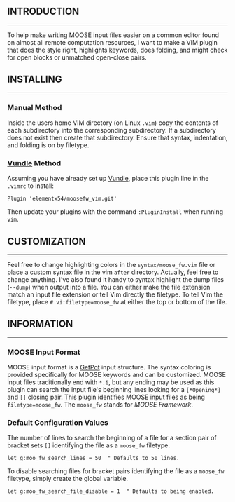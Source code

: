 ## INTRODUCTION
---
To help make writing MOOSE input files easier on a common editor found on
almost all remote computation resources, I want to make a VIM plugin that does
the style right, highlights keywords, does folding, and might check for open
blocks or unmatched open-close pairs.

## INSTALLING
---
### Manual Method
Inside the users home VIM directory (on Linux `.vim`) copy the contents of each
subdirectory into the corresponding subdirectory. If a subdirectory does not
exist then create that subdirectory. Ensure that syntax, indentation, and
folding is on by filetype.

### [Vundle](https://github.com/VundleVim/Vundle.vim) Method
Assuming you have already set up
[Vundle](https://github.com/VundleVim/Vundle.vim), place this plugin line in
the `.vimrc` to install:
```vim
Plugin 'elementx54/moosefw_vim.git'
```
Then update your plugins with the command `:PluginInstall` when running `vim`.

## CUSTOMIZATION
---
Feel free to change highlighting colors in the `syntax/moose_fw.vim` file or
place a custom syntax file in the vim `after` directory. Actually, feel free to
change anything.
I've also found it handy to syntax highlight the dump files (`--dump`) when
output into a file. You can either make the file extension match an input file
extension or tell Vim directly the filetype.
To tell Vim the filetype, place `# vi:filetype=moose_fw` at either the top or
bottom of the file.

## INFORMATION
---
### MOOSE Input Format
MOOSE input format is a [GetPot](http://getpot.sourceforge.net/) input
structure. The syntax coloring is provided specifically for MOOSE keywords and
can be customized. MOOSE input files traditionally end with `*.i`, but any
ending may be used as this plugin can search the input file's beginning
lines looking for a `[*Opening*]` and `[]` closing pair. This plugin identifies
MOOSE input files as being `filetype=moose_fw`. The `moose_fw` stands for
_MOOSE Framework_.

### Default Configuration Values
The number of lines to search the beginning of a file for a section pair of
bracket sets `[]` identifying the file as a `moose_fw` filetype.
```vim
let g:moo_fw_search_lines = 50  " Defaults to 50 lines.
```
  
To disable searching files for bracket pairs identifying the file as a
`moose_fw` filetype, simply create the global variable.
```vim
let g:moo_fw_search_file_disable = 1  " Defaults to being enabled.
```
